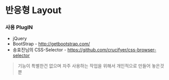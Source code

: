 # 반응형 Layout


### 사용 PlugIN

* jQuery
* BootStrap - http://getbootstrap.com/
* 송효진님의 CSS-Selector - https://github.com/crucifyer/css-browser-selector

 
> 기능이 특별한건 없으며
> 자주 사용하는 작업을 위해서
> 개인적으로 만들어 놓은것뿐

